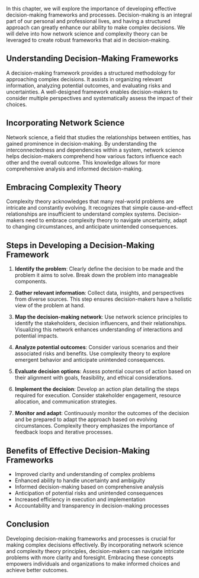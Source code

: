 
In this chapter, we will explore the importance of developing effective decision-making frameworks and processes. Decision-making is an integral part of our personal and professional lives, and having a structured approach can greatly enhance our ability to make complex decisions. We will delve into how network science and complexity theory can be leveraged to create robust frameworks that aid in decision-making.

## Understanding Decision-Making Frameworks

A decision-making framework provides a structured methodology for approaching complex decisions. It assists in organizing relevant information, analyzing potential outcomes, and evaluating risks and uncertainties. A well-designed framework enables decision-makers to consider multiple perspectives and systematically assess the impact of their choices.

## Incorporating Network Science

Network science, a field that studies the relationships between entities, has gained prominence in decision-making. By understanding the interconnectedness and dependencies within a system, network science helps decision-makers comprehend how various factors influence each other and the overall outcome. This knowledge allows for more comprehensive analysis and informed decision-making.

## Embracing Complexity Theory

Complexity theory acknowledges that many real-world problems are intricate and constantly evolving. It recognizes that simple cause-and-effect relationships are insufficient to understand complex systems. Decision-makers need to embrace complexity theory to navigate uncertainty, adapt to changing circumstances, and anticipate unintended consequences.

## Steps in Developing a Decision-Making Framework

1. **Identify the problem**: Clearly define the decision to be made and the problem it aims to solve. Break down the problem into manageable components.
    
2. **Gather relevant information**: Collect data, insights, and perspectives from diverse sources. This step ensures decision-makers have a holistic view of the problem at hand.
    
3. **Map the decision-making network**: Use network science principles to identify the stakeholders, decision influencers, and their relationships. Visualizing this network enhances understanding of interactions and potential impacts.
    
4. **Analyze potential outcomes**: Consider various scenarios and their associated risks and benefits. Use complexity theory to explore emergent behavior and anticipate unintended consequences.
    
5. **Evaluate decision options**: Assess potential courses of action based on their alignment with goals, feasibility, and ethical considerations.
    
6. **Implement the decision**: Develop an action plan detailing the steps required for execution. Consider stakeholder engagement, resource allocation, and communication strategies.
    
7. **Monitor and adapt**: Continuously monitor the outcomes of the decision and be prepared to adapt the approach based on evolving circumstances. Complexity theory emphasizes the importance of feedback loops and iterative processes.
    

## Benefits of Effective Decision-Making Frameworks

- Improved clarity and understanding of complex problems
- Enhanced ability to handle uncertainty and ambiguity
- Informed decision-making based on comprehensive analysis
- Anticipation of potential risks and unintended consequences
- Increased efficiency in execution and implementation
- Accountability and transparency in decision-making processes

## Conclusion

Developing decision-making frameworks and processes is crucial for making complex decisions effectively. By incorporating network science and complexity theory principles, decision-makers can navigate intricate problems with more clarity and foresight. Embracing these concepts empowers individuals and organizations to make informed choices and achieve better outcomes.
